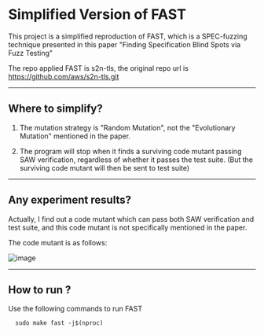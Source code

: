 # Simplified Version of FAST

This project is a simplified reproduction of FAST, which is a SPEC-fuzzing technique presented in this paper "Finding Specification Blind Spots via Fuzz Testing"

The repo applied FAST is s2n-tls, the original repo url is https://github.com/aws/s2n-tls.git

---

## Where to simplify?

1. The mutation strategy is "Random Mutation", not the "Evolutionary Mutation" mentioned in the paper.

2. The program will stop when it finds a surviving code mutant passing SAW verification, regardless of whether it passes the test suite. (But the surviving code mutant will then be sent to test suite)

--- 

## Any experiment results?

Actually, I find out a code mutant which can pass both SAW verification and test suite, and this code mutant is not specifically mentioned in the paper.

The code mutant is as follows:

![image](https://github.com/YinhuaChen-cloud/fast/assets/57990071/79ebdf8c-f035-48cb-b813-ad16a6e41012)

---

## How to run ?

Use the following commands to run FAST
```
  sudo make fast -j$(nproc)
```



